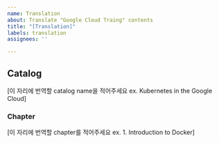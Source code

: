 ```yaml
---
name: Translation
about: Translate "Google Cloud Traing" contents
title: "[Translation]"
labels: translation
assignees: ''

---
```


## Catalog
[이 자리에 번역할 catalog name을 적어주세요 ex. Kubernetes in the Google Cloud]

### Chapter
[이 자리에 번역할 chapter를 적어주세요 ex. 1. Introduction to Docker]
